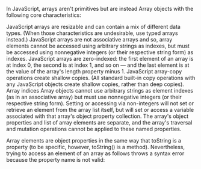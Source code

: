 In JavaScript, arrays aren't primitives but are instead Array objects with the following core characteristics:

JavaScript arrays are resizable and can contain a mix of different data types. (When those characteristics are undesirable, use typed arrays instead.)
JavaScript arrays are not associative arrays and so, array elements cannot be accessed using arbitrary strings as indexes, but must be accessed using nonnegative integers (or their respective string form) as indexes.
JavaScript arrays are zero-indexed: the first element of an array is at index 0, the second is at index 1, and so on — and the last element is at the value of the array's length property minus 1.
JavaScript array-copy operations create shallow copies. (All standard built-in copy operations with any JavaScript objects create shallow copies, rather than deep copies).
Array indices
Array objects cannot use arbitrary strings as element indexes (as in an associative array) but must use nonnegative integers (or their respective string form). Setting or accessing via non-integers will not set or retrieve an element from the array list itself, but will set or access a variable associated with that array's object property collection. The array's object properties and list of array elements are separate, and the array's traversal and mutation operations cannot be applied to these named properties.

Array elements are object properties in the same way that toString is a property (to be specific, however, toString() is a method). Nevertheless, trying to access an element of an array as follows throws a syntax error because the property name is not valid: